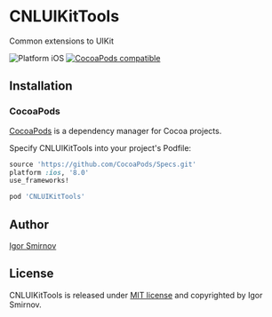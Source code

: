 # CNLUIKitTools
Common extensions to UIKit

<img src="https://img.shields.io/badge/platform-iOS-blue.svg?style=flat" alt="Platform iOS" />
<a href="https://cocoapods.org/pods/CNLUIKitTools"><img src="https://img.shields.io/badge/pod-0.0.17-blue.svg" alt="CocoaPods compatible" /></a>

## Installation

### CocoaPods

[CocoaPods](https://cocoapods.org/) is a dependency manager for Cocoa projects.

Specify CNLUIKitTools into your project's Podfile:

```ruby
source 'https://github.com/CocoaPods/Specs.git'
platform :ios, '8.0'
use_frameworks!

pod 'CNLUIKitTools'
```
## Author

[Igor Smirnov](https://www.github.com/megavolt605 "Igor Smirnov Github")

## License

CNLUIKitTools is released under [MIT license](https://raw.githubusercontent.com/xmartlabs/XLActionController/master/LICENSE) and copyrighted by Igor Smirnov.
